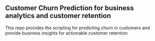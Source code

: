 ## Customer Churn Prediction for business analytics and customer retention

This repo provides the scripting for predicting churn in customers and provide business insights for actionable customer retention

